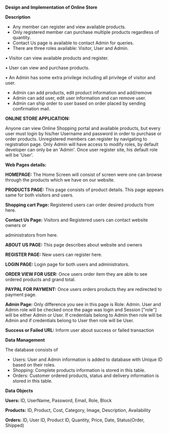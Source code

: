 **Design and Implementation of Online Store**

**Description**

- Any member can register and view available products.
- Only registered member can purchase multiple products regardless of quantity.
- Contact Us page is available to contact Admin for queries.
- There are three roles available: Visitor, User and Admin.

• Visitor can view available products and register.

• User can view and purchase products.

• An Admin has some extra privilege including all privilege of visitor and user.

- Admin can add products, edit product information and add/remove
- Admin can add user, edit user information and can remove user.
- Admin can ship order to user based on order placed by sending confirmation mail.

**ONLINE STORE APPLICATION:**

Anyone can view Online Shopping portal and available products, but every user must login by his/her Username and password in order to purchase or order products. Unregistered members can register by navigating to registration page. Only Admin will have access to modify roles, by default developer can only be an &#39;Admin&#39;. Once user register site, his default role will be &#39;User&#39;.

**Web Pages details:**

**HOMEPAGE:** The Home Screen will consist of screen were one can browse through the products which we have on our website.

**PRODUCTS PAGE:** This page consists of product details. This page appears same for both visitors and users.

**Shopping cart Page:** Registered users can order desired products from here.

**Contact Us Page:** Visitors and Registered users can contact website owners or

administrators from here.

**ABOUT US PAGE:** This page describes about website and owners

**REGISTER PAGE:** New users can register here.

**LOGIN PAGE:** Login page for both users and administrators.

**ORDER VIEW FOR USER:** Once users order item they are able to see ordered products and grand total.

**PAYPAL FOR PAYMENT:** Once users orders products they are redirected to payment page.

**Admin Page:** Only difference you see in this page is Role: Admin. User and Admin role will be checked once the page was login and Session [&quot;role&quot;] will be either Admin or User. If credentials belong to Admin then role will be Admin and if credentials belong to User then role will be User.

**Success or Failed URL:** Inform user about success or failed transaction

**Data Management**

The database consists of

- Users: User and Admin information is added to database with Unique ID based on their roles.
- Shopping: Complete products information is stored in this table.
- Orders: Customer ordered products, status and delivery information is stored in this table.

**Data Objects**

**Users:** ID, UserName, Password, Email, Role, Block

**Products:** ID, Product, Cost, Category, Image, Description, Availability

**Orders:** ID, User ID, Product ID, Quantity, Price, Date, Status(Order, Shipped)
